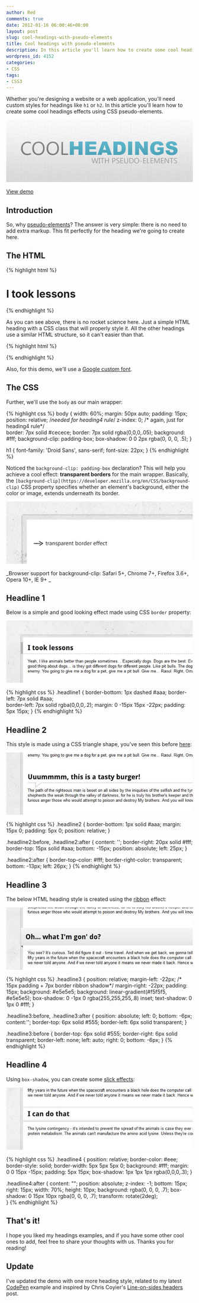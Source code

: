 ```yaml
---
author: Red
comments: true
date: 2012-01-16 06:00:46+00:00
layout: post
slug: cool-headings-with-pseudo-elements
title: Cool headings with pseudo-elements
description: In this article you'll learn how to create some cool headings effects using CSS pseudo-elements.
wordpress_id: 4152
categories:
- CSS
tags:
- CSS3
---
```


Whether you're designing a website or a web application, you'll need custom styles for headings like `h1` or `h2`. In this article you'll learn how to create some cool headings effects using CSS pseudo-elements.

![](/dist/uploads/2012/01/cool-headings-with-pseudo-elements.jpg)

<!-- more -->

[View demo](/dist/uploads/2012/01/cool-headings-with-pseudo-elements-demo.html)

## Introduction

So, why [pseudo-elements](http://www.red-team-design.com/before-after-pseudo-elements)? The answer is very simple: there is no need to add extra markup. This fit perfectly for the heading we're going to create here.

## The HTML
    
{% highlight html %}
<h1 class="headline1">I took lessons</h1>
{% endhighlight %} 

As you can see above, there is no rocket science here. Just a simple HTML heading with a CSS class that will properly style it. All the other headings use a similar HTML structure, so it can't easier than that.


{% highlight html %}
<link href='http://fonts.googleapis.com/css?family=Droid+Sans:700' rel='stylesheet'>
{% endhighlight %}

Also, for this demo, we'll use a [Google custom font](/google-font-api-and-typekit-solutions-vs-font-face).

## The CSS

Further, we'll use the `body` as our main wrapper:

{% highlight css %}
body {
  width: 60%;
  margin: 50px auto;
  padding: 15px;
  position: relative; /*needed for heading4 rule*/
  z-index: 0; /* again, just for heading4 rule*/    
  border: 7px solid #cecece;
  border: 7px solid rgba(0,0,0,.05);
  background: #fff;
  background-clip: padding-box;
  box-shadow: 0 0 2px rgba(0, 0, 0, .5);
}

h1 {
  font-family: 'Droid Sans', sans-serif;
  font-size: 22px;
}
{% endhighlight %}

Noticed the `background-clip: padding-box` declaration? This will help you achieve a cool effect: **transparent borders** for the main wrapper. Basically, the `[background-clip](https://developer.mozilla.org/en/CSS/background-clip)` CSS property specifies whether an element's background, either the color or image, extends underneath its border.

![Headings with transparent border](/dist/uploads/2012/01/cool-headings-with-pseudo-elements-transparent-border.jpg)

_Browser support for background-clip: Safari 5+, Chrome 7+, Firefox 3.6+, Opera 10+, IE 9+ _

## Headline 1

Below is a simple and good looking effect made using CSS `border` property:

![CSS heading style 1](/dist/uploads/2012/01/css-heading-1.jpg)


{% highlight css %}
.headline1 {
  border-bottom: 1px dashed #aaa;
  border-left: 7px solid #aaa;    
  border-left: 7px solid rgba(0,0,0,.2);
  margin: 0 -15px 15px -22px;
  padding: 5px 15px;
}
{% endhighlight %}

## Headline 2
This style is made using a CSS triangle shape, you've seen this before [here](http://www.red-team-design.com/css3-animated-dropdown-menu):

![CSS heading style 2](/dist/uploads/2012/01/css-heading-2.jpg)

{% highlight css %}
.headline2 {
  border-bottom: 1px solid #aaa;
  margin: 15px 0;
  padding: 5px 0;
  position: relative;
}

.headline2:before,
.headline2:after {
  content: '';
  border-right: 20px solid #fff;
  border-top: 15px solid #aaa;
  bottom: -15px;
  position: absolute;
  left: 25px;
}

.headline2:after {
  border-top-color: #fff;
  border-right-color: transparent;
  bottom: -13px;
  left: 26px;
}
{% endhighlight %}

## Headline 3

The below HTML heading style is created using the [ribbon](http://www.red-team-design.com/css-ribbons) effect:

![CSS heading style 3](/dist/uploads/2012/01/css-heading-3.jpg)

{% highlight css %}
.headline3 {
  position: relative;
  margin-left: -22px; /* 15px padding + 7px border ribbon shadow*/
  margin-right: -22px;
  padding: 15px;
  background: #e5e5e5;
  background: linear-gradient(#f5f5f5, #e5e5e5);
  box-shadow: 0 -1px 0 rgba(255,255,255,.8) inset;
  text-shadow: 0 1px 0 #fff;
}

.headline3:before,
.headline3:after {
  position: absolute;
  left: 0;
  bottom: -6px;
  content:'';
  border-top: 6px solid #555;
  border-left: 6px solid transparent;
}

.headline3:before {
  border-top: 6px solid #555;
  border-right: 6px solid transparent;
  border-left: none;
  left: auto;
  right: 0;
  bottom: -6px;
}
{% endhighlight %}

## Headline 4

Using `box-shadow`, you can create some [slick effects](http://www.red-team-design.com/how-to-create-slick-effects-with-css3-box-shadow):

![CSS heading style 4](/dist/uploads/2012/01/css-heading-4.jpg)

{% highlight css %}
.headline4 {
  position: relative;
  border-color: #eee;
  border-style: solid;
  border-width: 5px 5px 5px 0;
  background: #fff;
  margin: 0 0 15px -15px;
  padding: 5px 15px;
  box-shadow: 1px 1px 1px rgba(0,0,0,.3);
}

.headline4:after {
  content: "";
  position: absolute;
  z-index: -1;
  bottom: 15px;
  right: 15px;
  width: 70%;
  height: 10px;
  background: rgba(0, 0, 0, .7);
  box-shadow: 0 15px 10px rgba(0, 0, 0, .7);
  transform: rotate(2deg);    
}
{% endhighlight %}

## That's it!

I hope you liked my headings examples, and if you have some other cool ones to add, feel free to share your thoughts with us. Thanks you for reading!

## Update

I've updated the demo with one more heading style, related to my latest [CodePen](http://codepen.io/catalinred/pen/bwqta) example and inspired by Chris Coyier's [Line-on-sides headers](http://css-tricks.com/line-on-sides-headers/) post.
